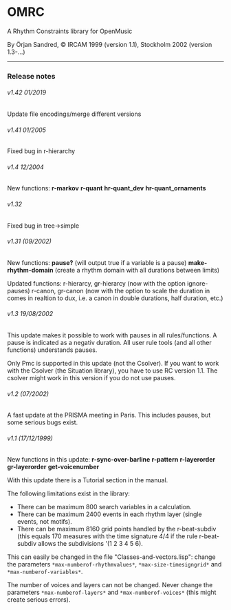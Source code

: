# OMRC
A Rhythm Constraints library for OpenMusic

By Örjan Sandred,  © IRCAM 1999 (version 1.1), Stockholm 2002 (version 1.3-...)


-------

### Release notes

###### v1.42 01/2019

Update file encodings/merge different versions

###### v1.41 01/2005
Fixed bug in r-hierarchy

###### v1.4 12/2004

New functions:
**r-markov**
**r-quant**
**hr-quant_dev**
**hr-quant_ornaments**

###### v1.32
Fixed bug in tree->simple


###### v1.31 (09/2002)

New functions:
**pause?** (will output true if a variable is a pause)
**make-rhythm-domain** (create a rhythm domain with all durations between limits)

Updated functions:
r-hierarcy, gr-hierarcy (now with the option ignore-pauses)
r-canon, gr-canon (now with the option to scale the duration in comes in realtion to dux, i.e. a canon in double durations, half duration, etc.)

###### v1.3 19/08/2002
This update makes it possible to work with pauses in all rules/functions. 
A pause is indicated as a negativ duration. All user rule tools (and all other functions) 
understands pauses.

Only Pmc is supported in this update (not the Csolver). If you want to work with the Csolver (the 
Situation library), you have to use RC version 1.1. The csolver might work in this version if you do not use pauses.

###### v1.2 (07/2002) 
A fast update at the PRISMA meeting in Paris. This includes pauses, but some serious bugs exist.

###### v1.1 (17/12/1999) 

New functions in this update: 
**r-sync-over-barline** 
**r-pattern** 
**r-layerorder** 
**gr-layerorder** 
**get-voicenumber**

With this update there is a Tutorial section in the manual. 

The following limitations exist in the library:
* There can be maximum 800 search variables in a calculation.
* There can be maximum 2400 events in each rhythm layer (single events, not motifs).
* There can be maximum 8160 grid points handled by the r-beat-subdiv (this equals 
170 measures with the time signature 4/4 if the rule r-beat-subdiv allows the subdivisions '(1 2 3 4 5 6).

This can easily be changed in the file "Classes-and-vectors.lisp": change the parameters `*max-numberof-rhythmvalues*`, `*max-size-timesigngrid*` and `*max-numberof-variables*`.

The number of voices and layers can not be changed. Never change the parameters
`*max-numberof-layers*` and `*max-numberof-voices*` (this might create serious errors).
